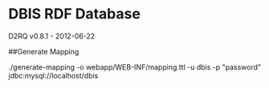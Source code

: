 DBIS RDF Database
=================

D2RQ v0.8.1 - 2012-06-22


##Generate Mapping

./generate-mapping -o webapp/WEB-INF/mapping.ttl -u dbis -p "password" jdbc:mysql://localhost/dbis
